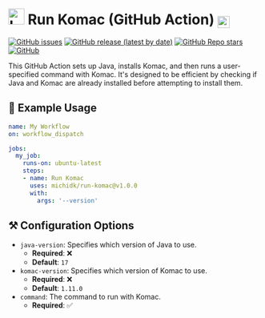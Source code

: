 <h1> <img src="https://rawcdn.githack.com/michidk/run-komac/86f4bad6701cb130ce85c4505ad39d9bbcd3d919/.github/images/github-actions-logo.png" width="32" height="32" alt="Logo" /> Run Komac (GitHub Action) <a href="https://github.com/russellbanks/Komac"> <img src="https://rawcdn.githack.com/michidk/run-komac/86f4bad6701cb130ce85c4505ad39d9bbcd3d919/.github/images/komac-logo.svg" height="24px" style="vertical-align:bottom" alt="Komac logo" /> </a></h1>

[![GitHub issues][github-issues-badge]](https://github.com/michidk/run-komac/issues)
[![GitHub release (latest by date)][github-release-badge]](https://github.com/michidk/run-komac/releases)
[![GitHub Repo stars][github-repo-stars-badge]](https://github.com/michidk/run-komac/stargazers)
[![GitHub][github-license-badge]](https://github.com/michidk/run-komac?tab=MIT-1-ov-file#readme)

This GitHub Action sets up Java, installs Komac, and then runs a user-specified command with Komac. It's designed to be efficient by checking if Java and Komac are already installed before attempting to install them.

## 📖 Example Usage

```yaml
name: My Workflow
on: workflow_dispatch

jobs:
  my_job:
    runs-on: ubuntu-latest
    steps:
    - name: Run Komac
      uses: michidk/run-komac@v1.0.0
      with:
        args: '--version'
```

## ⚒️ Configuration Options

- `java-version`: Specifies which version of Java to use.
  - **Required**: ❌
  - **Default**: `17`
- `komac-version`: Specifies which version of Komac to use.
  - **Required**: ❌
  - **Default**: `1.11.0`
- `command`: The command to run with Komac.
  - **Required**: ✅

[github-issues-badge]: https://img.shields.io/github/issues/michidk/run-komac?logo=target
[github-release-badge]: https://img.shields.io/github/v/release/michidk/run-komac?logo=github
[github-repo-stars-badge]: https://img.shields.io/github/stars/michidk/run-komac?logo=githubsponsors
[github-license-badge]: https://img.shields.io/github/license/michidk/run-komac?logo=gnu
